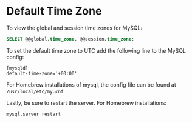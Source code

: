 # Default Time Zone

To view the global and session time zones for MySQL:

```sql
SELECT @@global.time_zone, @@session.time_zone;
```

To set the default time zone to UTC add the following line to the MySQL config:
```
[mysqld]
default-time-zone='+00:00'
```

For Homebrew installations of mysql, the config file can be found at `/usr/local/etc/my.cnf`.

Lastly, be sure to restart the server. For Homebrew installations:

```
mysql.server restart
```
